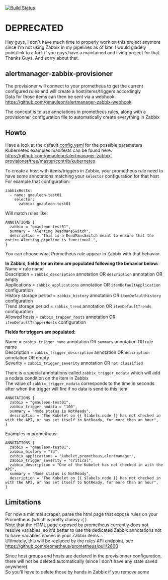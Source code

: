 [![Build Status](https://travis-ci.org/gmauleon/alertmanager-zabbix-provisioner.svg?branch=master)](https://travis-ci.org/gmauleon/alertmanager-zabbix-provisioner)


# DEPRECATED

Hey guys, I don`t have much time to properly work on this project anymore since I'm not using Zabbix in my pipelines as of late.
I would gladely point/link to a fork if you guys have a maintained and living project for that.
Thanks Guys. And sorry about that.




## alertmanager-zabbix-provisioner

The provisioner will connect to your prometheus to get the current configured rules and will create a host/items/triggers accordingly  
Data for those items can then be sent via a webhook: https://github.com/gmauleon/alertmanager-zabbix-webhook

The concept is to use annotations in prometheus rules, along with a provisionner configuration file to automatically create everything in Zabbix

## Howto

Have a look at the default [config.yaml](https://github.com/gmauleon/alertmanager-zabbix-provisioner/blob/master/config.yaml) for the possible parameters  
Kubernetes examples manifests can be found here: https://github.com/gmauleon/alertmanager-zabbix-provisioner/tree/master/contrib/kubernetes  

To create a host with items/triggers in Zabbix, your prometheus rule need to have some annotations matching your `selector` configuration for that host  
For example that configuration:
```
zabbixHosts:
  - name: gmauleon-test01
    selector:
      zabbix: gmauleon-test01
```

Will match rules like:
```
ANNOTATIONS {
  zabbix = "gmauleon-test01",
  summary = "Alerting DeadMansSwitch",
  description = "This is a DeadMansSwitch meant to ensure that the entire Alerting pipeline is functional.",
}
```

You can choose what Prometheus rule appear in Zabbix with that behavior.  

__In Zabbix, fields for an item are populated following the behavior below:__  
Name = rule name  
Description = `zabbix_description` annotation OR `description` annotation OR empty  
Applications = `zabbix_applications` annotation OR `itemDefaultApplication` configuration  
History storage period = `zabbix_history` annotation OR  `itemDefaultHistory` configuration  
Trend storage period = `zabbix_trend` annotation OR `itemDefaultTrends` configuration  
Allowed hosts = `zabbix_trapper_hosts` annotation OR `itemDefaultTrapperHosts` configuration  


__Fields for triggers are populated:__  

Name = `zabbix_trigger_name` annotation OR `summary` annotation OR rule name  
Description = `zabbix_trigger_description` annotation OR `description` annotation OR empty  
Severity = `zabbix_trigger_severity` annotation OR `not classified`  

There is a special annotations called `zabbix_trigger_nodata` which will add a nodata condition on the item in Zabbix  
The value of `zabbix_trigger_nodata` corresponds to the time in seconds after when the trigger will fire if no data is send to this item
```
ANNOTATIONS {
  zabbix = "gmauleon-test01",
  zabbix_trigger_nodata = "100",
  summary = "Node status is NotReady",
  description = "The Kubelet on {{ $labels.node }} has not checked in with the API, or has set itself to NotReady, for more than an hour",
}
```

Examples in prometheus:
```
ANNOTATIONS {
  zabbix = "gmauleon-test01",
  zabbix_history = "7d",
  zabbix_applications = "kubelet,prometheus,alertmanager",
  zabbix_trigger_severity = "critical",
  zabbix_description = "One of the Kubelet has not checked in with the API",
  summary = "Node status is NotReady",
  description = "The Kubelet on {{ $labels.node }} has not checked in with the API, or has set itself to NotReady, for more than an hour",
}
```

## Limitations
For now a minimal scraper, parse the html page that expose rules on your Prometheus (which is pretty clumsy :( )  
Note that the HTML page exposed by prometheus currently does not resolve variables, so it's better to use the dedicated Zabbix annotations not to have variables names in your Zabbix items...  
Ultimately, this will be replaced by the rules API endpoint, see https://github.com/prometheus/prometheus/pull/2600  

Since host groups and hosts are declared in the provisionner configuration, there will not be deleted automatically (since I don't have any state saved anywhere).  
So you'll have to delete those by hands in Zabbix if you remove some
